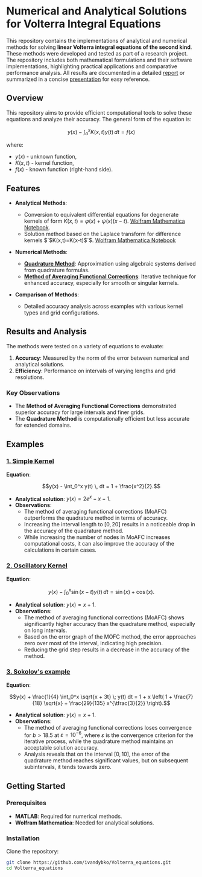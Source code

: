 # Numerical and Analytical Solutions for Volterra Integral Equations

This repository contains the implementations of analytical and numerical methods for solving **linear Volterra integral equations of the second kind**. These methods were developed and tested as part of a research project. The repository includes both mathematical formulations and their software implementations, highlighting practical applications and comparative performance analysis. All results are documented in a detailed [report](https://github.com/ivandybko/Volterra_equations/blob/ca0ab5e386d1dfe11d4cbcb67ef982a46405c7e5/Report.pdf) or summarized in a concise [presentation](https://github.com/ivandybko/Volterra_equations/blob/ca0ab5e386d1dfe11d4cbcb67ef982a46405c7e5/Presentation.pdf) for easy reference.

## Overview

This repository aims to provide efficient computational tools to solve these equations and analyze their accuracy.
The general form of the equation is:
```math
y(x) - \int_a^x K(x, t) y(t) \, dt = f(x)
```
where:
- $`y(x)`$ - unknown function,
- $`K(x,t)`$ - kernel function,
- $`f(x)`$ - known function (right-hand side).
## Features

- **Analytical Methods**:
  - Conversion to equivalent differential equations for degenerate kernels of form $` K(x,t) = \varphi(x) + \psi(x)(x-t)`$. [Wolfram Mathematica Notebook](https://github.com/ivandybko/Volterra_equations/blob/ca0ab5e386d1dfe11d4cbcb67ef982a46405c7e5/Source%20code/Equations%20with%20Kernel%20of%20the%20Form%20K(x%2Ct)%3D%CF%86(x)%2B%CF%88(x)(x%E2%88%92t).nb).
  - Solution method based on the Laplace transform for difference kernels $`$K(x,t)=K(x-t)$`$. [Wolfram Mathematica Notebook](https://github.com/ivandybko/Volterra_equations/blob/ca0ab5e386d1dfe11d4cbcb67ef982a46405c7e5/Source%20code/%20Solution%20Method%20for%20Integral%20Equations%20with%20Difference%20Kernel%20Based%20on%20the%20Laplace%20Transform.nb)

- **Numerical Methods**:
  - [**Quadrature Method**](https://github.com/ivandybko/Volterra_equations/blob/7217e0ebd0f53350ea7a8b5a916c844a651d4382/Source%20code/Quadrature_Method.m): Approximation using algebraic systems derived from quadrature formulas.
  - [**Method of Averaging Functional Corrections**](https://github.com/ivandybko/Volterra_equations/blob/7217e0ebd0f53350ea7a8b5a916c844a651d4382/Source%20code/Method_of_Averaging_Functional_Corrections.m): Iterative technique for enhanced accuracy, especially for smooth or singular kernels.

- **Comparison of Methods**:
  - Detailed accuracy analysis across examples with various kernel types and grid configurations.

## Results and Analysis

The methods were tested on a variety of equations to evaluate:
1. **Accuracy**: Measured by the norm of the error between numerical and analytical solutions.
2. **Efficiency**: Performance on intervals of varying lengths and grid resolutions.

### Key Observations
- The **Method of Averaging Functional Corrections** demonstrated superior accuracy for large intervals and finer grids.
- The **Quadrature Method** is computationally efficient but less accurate for extended domains.

## Examples

### [1. Simple Kernel](https://github.com/ivandybko/Volterra_equations/blob/7217e0ebd0f53350ea7a8b5a916c844a651d4382/Source%20code/Examples/Example1.m)
**Equation**: 
``` math 
y(x) - \int_0^x y(t) \, dt = 1 + \frac{x^2}{2}.
```
- **Analytical solution**: $` y(x) = 2e^x - x - 1 `$.
- **Observations**:
  - The method of averaging functional corrections (MoAFC) outperforms the quadrature method in terms of accuracy.
  - Increasing the interval length to $`[0, 20]`$ results in a noticeable drop in the accuracy of the quadrature method.
  - While increasing the number of nodes in MoAFC increases computational costs, it can also improve the accuracy of the calculations in certain cases.

### [2. Oscillatory Kernel](https://github.com/ivandybko/Volterra_equations/blob/7217e0ebd0f53350ea7a8b5a916c844a651d4382/Source%20code/Examples/Example2.m)
**Equation**:
``` math 
y(x) - \int_0^x \sin(x - t) y(t) \, dt = \sin(x) + \cos(x).
```
- **Analytical solution**: $` y(x) = x + 1 `$.
- **Observations**:
  - The method of averaging functional corrections (MoAFC) shows significantly higher accuracy than the quadrature method, especially on long intervals.
  - Based on the error graph of the MOFC method, the error approaches zero over most of the interval, indicating high precision.
  - Reducing the grid step results in a decrease in the accuracy of the method.

### [3. Sokolov's example](https://github.com/ivandybko/Volterra_equations/blob/7217e0ebd0f53350ea7a8b5a916c844a651d4382/Source%20code/Examples/ExampleSokolov.m)
**Equation**:
``` math 
y(x) + \frac{1}{4}  \int_0^x \sqrt{x + 3t} \; y(t) dt = 1 + x \left( 1 + \frac{7}{18} \sqrt{x} + \frac{29}{135} x^{\tfrac{3}{2}} \right).
```
- **Analytical solution**: $` y(x) = x + 1 `$.
- **Observations**:
  - The method of averaging functional corrections loses convergence for $`b > 18.5`$ at $`\varepsilon = 10^{-6}`$, where $`\varepsilon`$ is the convergence criterion for the iterative process, while the quadrature method maintains an acceptable solution accuracy.
  - Analysis reveals that on the interval $`[0, 10]`$, the error of the quadrature method reaches significant values, but on subsequent subintervals, it tends towards zero.

## Getting Started

### Prerequisites
- **MATLAB**: Required for numerical methods.
- **Wolfram Mathematica**: Needed for analytical solutions.

### Installation
Clone the repository:
```bash
git clone https://github.com/ivandybko/Volterra_equations.git
cd Volterra_equations
